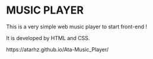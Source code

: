 # MUSIC PLAYER
 
<p>This is a very simple web music player to start front-end !</p>
<p>It is developed by HTML and CSS.</p>
<p>https://atarhz.github.io/Ata-Music_Player/</p>

